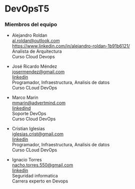 # DevOpsT5

### Miembros del equipo
  - Alejandro Roldan \
    al.roldan@outlook.com \
    https://www.linkedin.com/in/alejandro-roldan-1b91b6121/ \
    Analista de Arquitectura \
    Curso Cloud Devops 

  - José Ricardo Méndez \
    josermendez@gmail.com \
    [linkedin](https://www.linkedin.com/in/josermendez/) \
    Programador, Infraestructura, Analisis de datos \
    Curso CLoud DevOps

  - Marco Marin \
    mmarin@advertmind.com \
    [linkedind](https://www.linkedin.com/in/marcotmarin/) \
    Soporte DevOps \
    Curso Cloud DevOps 

  - Cristian Iglesias \
    iglesias.crist@gmail.com \
    [linkedin](https://www.linkedin.com/in/cristian-iglesias-a7031181/) \
    Programador, Infraestructura, Analisis de datos \
    Curso CLoud DevOps

  - Ignacio Torres \
    nacho.torres.550@gmail.com \
    [linkedin](https://www.linkedin.com/in/ignacio-torres-ar/) \
    Seguridad informatica \
    Carrera experto en Devops
